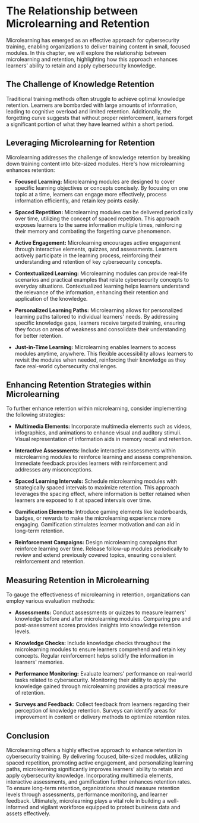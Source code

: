 The Relationship between Microlearning and Retention
=============================================================

Microlearning has emerged as an effective approach for cybersecurity training, enabling organizations to deliver training content in small, focused modules. In this chapter, we will explore the relationship between microlearning and retention, highlighting how this approach enhances learners' ability to retain and apply cybersecurity knowledge.

The Challenge of Knowledge Retention
------------------------------------

Traditional training methods often struggle to achieve optimal knowledge retention. Learners are bombarded with large amounts of information, leading to cognitive overload and limited retention. Additionally, the forgetting curve suggests that without proper reinforcement, learners forget a significant portion of what they have learned within a short period.

Leveraging Microlearning for Retention
--------------------------------------

Microlearning addresses the challenge of knowledge retention by breaking down training content into bite-sized modules. Here's how microlearning enhances retention:

* **Focused Learning:** Microlearning modules are designed to cover specific learning objectives or concepts concisely. By focusing on one topic at a time, learners can engage more effectively, process information efficiently, and retain key points easily.

* **Spaced Repetition:** Microlearning modules can be delivered periodically over time, utilizing the concept of spaced repetition. This approach exposes learners to the same information multiple times, reinforcing their memory and combating the forgetting curve phenomenon.

* **Active Engagement:** Microlearning encourages active engagement through interactive elements, quizzes, and assessments. Learners actively participate in the learning process, reinforcing their understanding and retention of key cybersecurity concepts.

* **Contextualized Learning:** Microlearning modules can provide real-life scenarios and practical examples that relate cybersecurity concepts to everyday situations. Contextualized learning helps learners understand the relevance of the information, enhancing their retention and application of the knowledge.

* **Personalized Learning Paths:** Microlearning allows for personalized learning paths tailored to individual learners' needs. By addressing specific knowledge gaps, learners receive targeted training, ensuring they focus on areas of weakness and consolidate their understanding for better retention.

* **Just-in-Time Learning:** Microlearning enables learners to access modules anytime, anywhere. This flexible accessibility allows learners to revisit the modules when needed, reinforcing their knowledge as they face real-world cybersecurity challenges.

Enhancing Retention Strategies within Microlearning
---------------------------------------------------

To further enhance retention within microlearning, consider implementing the following strategies:

* **Multimedia Elements:** Incorporate multimedia elements such as videos, infographics, and animations to enhance visual and auditory stimuli. Visual representation of information aids in memory recall and retention.

* **Interactive Assessments:** Include interactive assessments within microlearning modules to reinforce learning and assess comprehension. Immediate feedback provides learners with reinforcement and addresses any misconceptions.

* **Spaced Learning Intervals:** Schedule microlearning modules with strategically spaced intervals to maximize retention. This approach leverages the spacing effect, where information is better retained when learners are exposed to it at spaced intervals over time.

* **Gamification Elements:** Introduce gaming elements like leaderboards, badges, or rewards to make the microlearning experience more engaging. Gamification stimulates learner motivation and can aid in long-term retention.

* **Reinforcement Campaigns:** Design microlearning campaigns that reinforce learning over time. Release follow-up modules periodically to review and extend previously covered topics, ensuring consistent reinforcement and retention.

Measuring Retention in Microlearning
------------------------------------

To gauge the effectiveness of microlearning in retention, organizations can employ various evaluation methods:

* **Assessments:** Conduct assessments or quizzes to measure learners' knowledge before and after microlearning modules. Comparing pre and post-assessment scores provides insights into knowledge retention levels.

* **Knowledge Checks:** Include knowledge checks throughout the microlearning modules to ensure learners comprehend and retain key concepts. Regular reinforcement helps solidify the information in learners' memories.

* **Performance Monitoring:** Evaluate learners' performance on real-world tasks related to cybersecurity. Monitoring their ability to apply the knowledge gained through microlearning provides a practical measure of retention.

* **Surveys and Feedback:** Collect feedback from learners regarding their perception of knowledge retention. Surveys can identify areas for improvement in content or delivery methods to optimize retention rates.

Conclusion
----------

Microlearning offers a highly effective approach to enhance retention in cybersecurity training. By delivering focused, bite-sized modules, utilizing spaced repetition, promoting active engagement, and personalizing learning paths, microlearning significantly improves learners' ability to retain and apply cybersecurity knowledge. Incorporating multimedia elements, interactive assessments, and gamification further enhances retention rates. To ensure long-term retention, organizations should measure retention levels through assessments, performance monitoring, and learner feedback. Ultimately, microlearning plays a vital role in building a well-informed and vigilant workforce equipped to protect business data and assets effectively.
